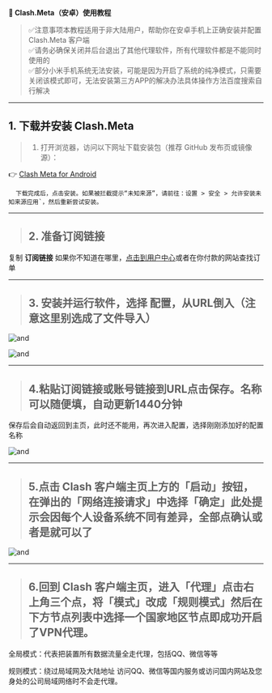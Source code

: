 **📱 Clash.Meta（安卓）使用教程**

>✅注意事项本教程适用于非大陆用户，帮助你在安卓手机上正确安装并配置 Clash.Meta 客户端  
>✅请务必确保关闭并后台退出了其他代理软件，所有代理软件都是不能同时使用的  
>✅部分小米手机系统无法安装，可能是因为开启了系统的纯净模式，只需要关闭该​模式即可，无法安装第三方APP的解决办法具体操作方法百度搜索自行解决  

---

## 1. 下载并安装 Clash.Meta



>1. 打开浏览器，访问以下网址下载安装包（推荐 GitHub 发布页或镜像源）：

   👉 [Clash Meta for Android ](https://and.catpaw.cloud/cmfa-2.11.11-meta-universal-release.apk)

      下载完成后，点击安装。如果被拦截提示“未知来源”，请前往：设置 > 安全 > 允许安装未知来源应用`，然后重新尝试安装。

---

>## 2. 准备订阅链接

复制 **订阅链接** 如果你不知道在哪里，[点击到用户中心](https://renyimen.top/#/user/center)或者在你付款的网站查找订单

---

>## 3. 安装并运行软件，选择 配置，从URL倒入（注意这里别选成了文件导入）

![and](media/anzhuo1.jpg)

![and](media/anzhuo2.jpg)

---

>## 4.粘贴订阅链接或账号链接到URL点击保存。名称可以随便填，自动更新1440分钟

保存后会自动返回到主页，此时还不能用，再次进入配置，选择刚刚添加好的配置名称

![and](media/anzhuo3.gif)

---

>## 5.点击 Clash 客户端主页上方的「启动」按钮，在弹出的「网络连接请求」中选择「确定」此处提示会因每个人设备系统不同有差异，全部点确认或者是就可以了

![and](media/anzhuo4.gif)

---

>## 6.回到 Clash 客户端主页，进入「代理」点击右上角三个点，将「模式」改成「规则模式」然后在下方节点列表中选择一个国家地区节点即成功开启了VPN代理。

全局模式：代表把装置所有数据流量全走代理，包括QQ、微信等等

规则模式：绕过局域网及大陆地址 访问QQ、微信等国内服务或访问国内网站及您身处的公司局域网络时不会走代理。
